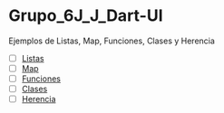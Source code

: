 # Grupo_6J_J_Dart-UI
Ejemplos de Listas, Map, Funciones, Clases y Herencia

 - [ ] [Listas](https://dartpad.dartlang.org/68b6fb1921410c5948bb)
 - [ ] [Map](https://dartpad.dartlang.org/?id=72cf687744281b69d7a0)
 - [ ] [Funciones](https://dartpad.dartlang.org/?id=a1d5666d6b54a45eb170b897895cf757)
 - [ ] [Clases](https://dartpad.dartlang.org/?id=d3bd83918d21b6d5f778bdc69c3d36d6)
 - [ ] [Herencia](https://dartpad.dartlang.org/?id=d3bd83918d21b6d5f778bdc69c3d36d6)
